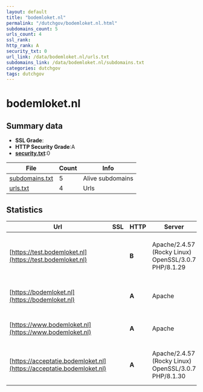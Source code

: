 ```yaml
---
layout: default
title: "bodemloket.nl"
permalink: "/dutchgov/bodemloket.nl.html"
subdomains_count: 5
urls_count: 4
ssl_rank: 
http_rank: A
security_txt: 0
url_link: /data/bodemloket.nl/urls.txt
subdomains_link: /data/bodemloket.nl/subdomains.txt
categories: dutchgov
tags: dutchgov
---
```



# bodemloket.nl
## Summary data


 - **SSL Grade**:
 - **HTTP Security Grade**:A
 - **[security.txt](https://www.digitaleoverheid.nl/nieuws/standaard-security-txt-nu-verplicht-voor-overheid/)**:0


| File       | Count | Info |
|------------|-------|------|
|[subdomains.txt](/DutchGovScope/data/bodemloket.nl/subdomains.txt)|5|Alive subdomains|
|[urls.txt](/DutchGovScope/data/bodemloket.nl/urls.txt)|4|Urls|


## Statistics


| Url | SSL | HTTP | Server | Cookie | HSTS | CORS | CTO | CSP | XFO | XXP | RP |FP| Tech |Title |
|--------|-------|-------|------|------|------|------|------|------|------|------|------|------|------|------|
|[https://test.bodemloket.nl](https://test.bodemloket.nl)| | **B**|Apache/2.4.57 (Rocky Linux) OpenSSL/3.0.7 PHP/8.1.29| |:white_check_mark: | | | | :white_check_mark: | | :white_check_mark: | |Apache HTTP Server:2.4.57 Drupal:10 HSTS OpenSSL:3.0.7 PHP:8.1.29|Home | Bodemloke...|
|[https://bodemloket.nl](https://bodemloket.nl)| | **A**|Apache| |:white_check_mark: | | | :white_check_mark:| :white_check_mark: | | :white_check_mark: | |Apache HTTP Server Drupal:9 HSTS PHP|Home | Bodemloke...|
|[https://www.bodemloket.nl](https://www.bodemloket.nl)| | **A**|Apache| |:white_check_mark: | | | :white_check_mark:| :white_check_mark: | | :white_check_mark: | |Apache HTTP Server Drupal:9 HSTS PHP|Home | Bodemloke...|
|[https://acceptatie.bodemloket.nl](https://acceptatie.bodemloket.nl)| | **A**|Apache/2.4.57 (Rocky Linux) OpenSSL/3.0.7 PHP/8.1.30| |:white_check_mark: | | | :white_check_mark:| :white_check_mark: | | :white_check_mark: | |Apache HTTP Server:2.4.57 Drupal:9 HSTS OpenSSL:3.0.7 PHP:8.1.30|Home | Bodemloke...|


